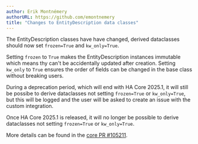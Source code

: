 ```yaml
---
author: Erik Montnémery
authorURL: https://github.com/emontnemery
title: "Changes to EntityDescription data classes"
---
```


The EntityDescription classes have have changed, derived dataclasses should now set `frozen=True` and `kw_only=True`.

Setting `frozen` to `True` makes the EntityDescription instances immutable which means thy can't be accidentally updated after creation.
Setting `kw_only` to `True` ensures the order of fields can be changed in the base class without breaking users.

During a deprecation period, which will end with HA Core 2025.1, it will still be possibe to derive dataclasses not setting `frozen=True` or `kw_only=True`, but this will be logged and the user will be asked to create an issue with the custom integration.

Once HA Core 2025.1 is released, it will no longer be possible to derive dataclasses not setting `frozen=True` or `kw_only=True`.

More details can be found in the [core PR #105211](https://github.com/home-assistant/core/pull/105211).
